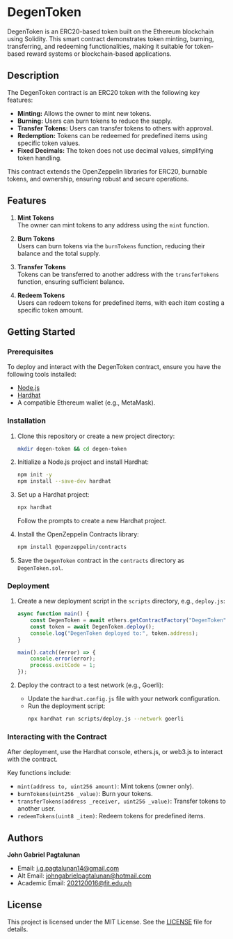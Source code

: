 ﻿# DegenToken

DegenToken is an ERC20-based token built on the Ethereum blockchain using Solidity. This smart contract demonstrates token minting, burning, transferring, and redeeming functionalities, making it suitable for token-based reward systems or blockchain-based applications.

## Description

The DegenToken contract is an ERC20 token with the following key features:  
- **Minting:** Allows the owner to mint new tokens.  
- **Burning:** Users can burn tokens to reduce the supply.  
- **Transfer Tokens:** Users can transfer tokens to others with approval.  
- **Redemption:** Tokens can be redeemed for predefined items using specific token values.  
- **Fixed Decimals:** The token does not use decimal values, simplifying token handling.  

This contract extends the OpenZeppelin libraries for ERC20, burnable tokens, and ownership, ensuring robust and secure operations.

## Features

1. **Mint Tokens**  
   The owner can mint tokens to any address using the `mint` function.  

2. **Burn Tokens**  
   Users can burn tokens via the `burnTokens` function, reducing their balance and the total supply.  

3. **Transfer Tokens**  
   Tokens can be transferred to another address with the `transferTokens` function, ensuring sufficient balance.  

4. **Redeem Tokens**  
   Users can redeem tokens for predefined items, with each item costing a specific token amount.  

## Getting Started

### Prerequisites

To deploy and interact with the DegenToken contract, ensure you have the following tools installed:  
- [Node.js](https://nodejs.org/)  
- [Hardhat](https://hardhat.org/)  
- A compatible Ethereum wallet (e.g., MetaMask).  

### Installation

1. Clone this repository or create a new project directory:  
   ```bash
   mkdir degen-token && cd degen-token
   ```
2. Initialize a Node.js project and install Hardhat:  
   ```bash
   npm init -y
   npm install --save-dev hardhat
   ```
3. Set up a Hardhat project:  
   ```bash
   npx hardhat
   ```
   Follow the prompts to create a new Hardhat project.

4. Install the OpenZeppelin Contracts library:  
   ```bash
   npm install @openzeppelin/contracts
   ```

5. Save the `DegenToken` contract in the `contracts` directory as `DegenToken.sol`.

### Deployment

1. Create a new deployment script in the `scripts` directory, e.g., `deploy.js`:  
   ```javascript
   async function main() {
       const DegenToken = await ethers.getContractFactory("DegenToken");
       const token = await DegenToken.deploy();
       console.log("DegenToken deployed to:", token.address);
   }

   main().catch((error) => {
       console.error(error);
       process.exitCode = 1;
   });
   ```
   
2. Deploy the contract to a test network (e.g., Goerli):  
   - Update the `hardhat.config.js` file with your network configuration.  
   - Run the deployment script:  
     ```bash
     npx hardhat run scripts/deploy.js --network goerli
     ```

### Interacting with the Contract

After deployment, use the Hardhat console, ethers.js, or web3.js to interact with the contract.  

Key functions include:  
- `mint(address to, uint256 amount)`: Mint tokens (owner only).  
- `burnTokens(uint256 _value)`: Burn your tokens.  
- `transferTokens(address _receiver, uint256 _value)`: Transfer tokens to another user.  
- `redeemTokens(uint8 _item)`: Redeem tokens for predefined items.  

## Authors

**John Gabriel Pagtalunan**  
- Email: [j.g.pagtalunan14@gmail.com](mailto:j.g.pagtalunan14@gmail.com)  
- Alt Email: [johngabrielpagtalunan@hotmail.com](mailto:johngabrielpagtalunan@hotmail.com)  
- Academic Email: [202120016@fit.edu.ph](mailto:202120016@fit.edu.ph)  

## License

This project is licensed under the MIT License. See the [LICENSE](LICENSE) file for details.
